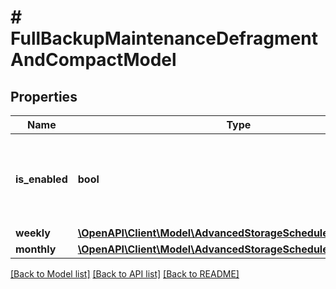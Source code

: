 # # FullBackupMaintenanceDefragmentAndCompactModel

## Properties

Name | Type | Description | Notes
------------ | ------------- | ------------- | -------------
**is_enabled** | **bool** | If *true*, Veeam Backup &amp; Replication compacts full backup files. |
**weekly** | [**\OpenAPI\Client\Model\AdvancedStorageScheduleWeeklyModel**](AdvancedStorageScheduleWeeklyModel.md) |  | [optional]
**monthly** | [**\OpenAPI\Client\Model\AdvancedStorageScheduleMonthlyModel**](AdvancedStorageScheduleMonthlyModel.md) |  | [optional]

[[Back to Model list]](../../README.md#models) [[Back to API list]](../../README.md#endpoints) [[Back to README]](../../README.md)
